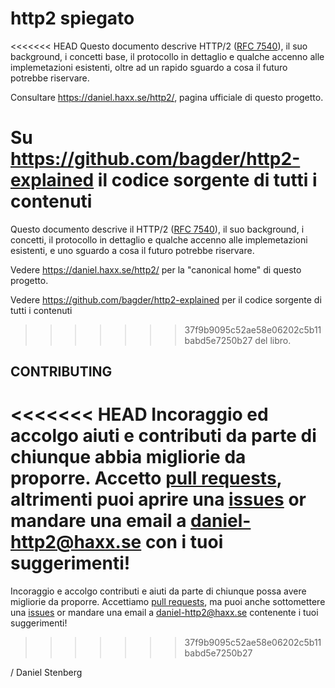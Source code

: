 http2 spiegato
=============

<<<<<<< HEAD
Questo documento descrive HTTP/2 ([RFC
7540](https://httpwg.github.io/specs/rfc7540.html)), il suo background, i concetti base,
il protocollo in dettaglio e qualche accenno alle implemetazioni esistenti, oltre ad un
rapido sguardo a cosa il futuro potrebbe riservare.

Consultare https://daniel.haxx.se/http2/, pagina ufficiale di questo progetto.

Su https://github.com/bagder/http2-explained il codice sorgente di tutti i contenuti
=======
Questo documento descrive il HTTP/2 ([RFC
7540](https://httpwg.github.io/specs/rfc7540.html)), il suo background, i concetti,
il protocollo in dettaglio e qualche accenno alle implemetazioni esistenti, e uno sguardo a cosa
il futuro potrebbe riservare.

Vedere https://daniel.haxx.se/http2/ per la "canonical home" di questo progetto.

Vedere https://github.com/bagder/http2-explained per il codice sorgente di tutti i contenuti
>>>>>>> 37f9b9095c52ae58e06202c5b11babd5e7250b27
del libro.

CONTRIBUTING
------------

<<<<<<< HEAD
Incoraggio ed accolgo aiuti e contributi da parte di chiunque abbia migliorie
da proporre. Accetto [pull
requests](https://github.com/bagder/http2-explained/pulls), altrimenti puoi aprire
una [issues](https://github.com/bagder/http2-explained/issues) or mandare una email
a daniel-http2@haxx.se con i tuoi suggerimenti!
=======
Incoraggio e accolgo contributi e aiuti da parte di chiunque possa avere migliorie
da proporre. Accettiamo [pull
requests](https://github.com/bagder/http2-explained/pulls), ma puoi anche sottomettere una
[issues](https://github.com/bagder/http2-explained/issues) or mandare una email a daniel-http2@haxx.se contenente i tuoi suggerimenti!
>>>>>>> 37f9b9095c52ae58e06202c5b11babd5e7250b27

 / Daniel Stenberg
